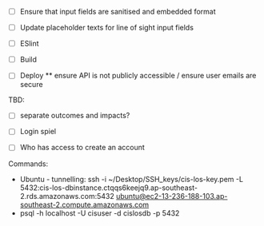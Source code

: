 
- [ ] Ensure that input fields are sanitised and embedded format
- [ ] Update placeholder texts for line of sight input fields
- [ ] ESlint  
- [ ] Build  
- [ ] Deploy ** ensure API is not publicly accessible / ensure user emails are secure  


TBD: 
- [ ] separate outcomes and impacts?  
- [ ] Login spiel  
- [ ] Who has access to create an account  




Commands:
 - Ubuntu - tunnelling: ssh -i ~/Desktop/SSH_keys/cis-los-key.pem -L 5432:cis-los-dbinstance.ctqqs6keejq9.ap-southeast-2.rds.amazonaws.com:5432 ubuntu@ec2-13-236-188-103.ap-southeast-2.compute.amazonaws.com
- psql -h localhost -U cisuser -d cislosdb -p 5432
